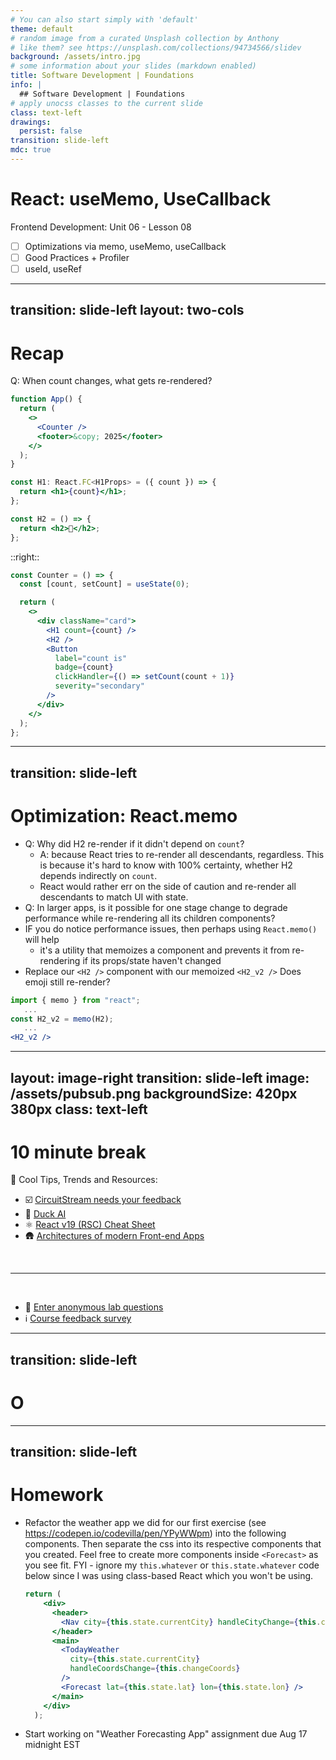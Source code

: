 ```yaml
---
# You can also start simply with 'default'
theme: default
# random image from a curated Unsplash collection by Anthony
# like them? see https://unsplash.com/collections/94734566/slidev
background: /assets/intro.jpg
# some information about your slides (markdown enabled)
title: Software Development | Foundations
info: |
  ## Software Development | Foundations
# apply unocss classes to the current slide
class: text-left
drawings:
  persist: false
transition: slide-left
mdc: true
---
```


# React: useMemo, UseCallback
Frontend Development: Unit 06 - Lesson 08

- [ ] Optimizations via memo, useMemo, useCallback
- [ ] Good Practices + Profiler
- [ ] useId, useRef

<div class="abs-br m-6 text-xl">
  <a href="https://github.com/slidevjs/slidev" target="_blank" class="slidev-icon-btn">
    <carbon:logo-github />
  </a>
</div>

<!--
-->


---
transition: slide-left
layout: two-cols
---

# Recap
Q: When count changes, what gets re-rendered?

```jsx
function App() {
  return (
    <>
      <Counter />
      <footer>&copy; 2025</footer>
    </>
  );
}

const H1: React.FC<H1Props> = ({ count }) => {
  return <h1>{count}</h1>;
};

const H2 = () => {
  return <h2>👋</h2>;
};
```

::right::

```jsx
const Counter = () => {
  const [count, setCount] = useState(0);

  return (
    <>
      <div className="card">
        <H1 count={count} />
        <H2 />
        <Button
          label="count is"
          badge={count}
          clickHandler={() => setCount(count + 1)}
          severity="secondary"
        />
      </div>
    </>
  );
};
```

---
transition: slide-left
---

# Optimization: React.memo

- Q: Why did H2 re-render if it didn't depend on `count`?
  - A: because React tries to re-render all descendants, regardless.  This is because it's hard to know with 100% certainty, whether H2 depends indirectly on `count`.  
  - React would rather err on the side of caution and re-render all descendants to match UI with state.
- Q: In larger apps, is it possible for one stage change to degrade performance while re-rendering all its children components?
- IF you do notice performance issues, then perhaps using `React.memo()` will help
   - it's a utility that memoizes a component and prevents it from re-rendering if its props/state haven't changed
- Replace our `<H2 />` component with our memoized `<H2_v2 />` Does emoji still re-render?
```jsx
import { memo } from "react";
   ...
const H2_v2 = memo(H2);
   ...
<H2_v2 />
```

---
layout: image-right
transition: slide-left
image: /assets/pubsub.png
backgroundSize: 420px 380px
class: text-left
---

# 10 minute break

🍦 Cool Tips, Trends and Resources:

- ☑️ [CircuitStream needs your feedback](https://forms.gle/SpjofQ82w1boWcqS9)
- 🦆 [Duck AI](https://duck.ai/)
- ⚛️ [React v19 (RSC) Cheat Sheet](https://www.epicreact.dev/react-19-cheatsheet)
- 🛖 [Architectures of modern Front-end Apps](https://blog.meetbrackets.com/architectures-of-modern-front-end-applications-8859dfe6c12e)

<br>
<hr>
<br>

- 🧪 [Enter anonymous lab questions](https://docs.google.com/forms/d/e/1FAIpQLSevvGARdHQikso-uLqFCO481MABKE5HofuSrlzEPMNQ2ZLykw/viewform?usp=dialog)
- ℹ️ [Course feedback survey](https://circuitstream.typeform.com/to/ZoyYk7px#course_id=SoftwareAN&instructor=9514)

---
transition: slide-left
---

# O

---
transition: slide-left
---

# Homework

- Refactor the weather app we did for our first exercise (see https://codepen.io/codevilla/pen/YPyWWpm) into the following components.  Then separate the css into its respective components that you created.
Feel free to create more components inside `<Forecast>` as you see fit.  FYI - ignore my `this.whatever` or `this.state.whatever` code below since I was using class-based React which you won't be using.
  ```jsx
  return (
      <div>
        <header>
          <Nav city={this.state.currentCity} handleCityChange={this.changeCity} />
        </header>
        <main>
          <TodayWeather
            city={this.state.currentCity}
            handleCoordsChange={this.changeCoords}
          />
          <Forecast lat={this.state.lat} lon={this.state.lon} />
        </main>
      </div>
    );
  ```
- Start working on "Weather Forecasting App" assignment due Aug 17 midnight EST
